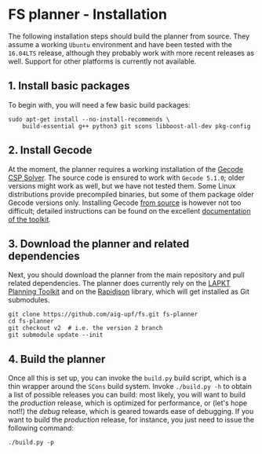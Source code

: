 
FS planner - Installation
=================================

The following installation steps should build the planner from source. They assume a working
`Ubuntu` environment and have been tested with the `16.04LTS` release, although they probably work with 
more recent releases as well. Support for other platforms is currently not available.


## 1. Install basic packages

To begin with, you will need a few basic build packages:

```
sudo apt-get install --no-install-recommends \
	build-essential g++ python3 git scons libboost-all-dev pkg-config
```


## 2. Install Gecode

At the moment, the planner requires a working installation of the [Gecode CSP Solver](http://www.gecode.org/).
The source code is ensured to work with `Gecode 5.1.0`; older versions might work as well, but we have not tested
them. Some Linux distributions provide precompiled binaries, but some of them package older Gecode versions only.
Installing Gecode [from source](http://www.gecode.org/download/gecode-5.1.0.tar.gz) is however not too difficult;
detailed instructions can be found on the excellent [documentation of the toolkit](http://www.gecode.org/doc-latest/MPG.pdf).
 

## 3. Download the planner and related dependencies

Next, you should download the planner from the main repository and pull related dependencies.
The planner does currently rely on the [LAPKT Planning Toolkit](http://lapkt.org/) and
on the [Rapidjson](https://github.com/Tencent/rapidjson) library, which will get installed
as Git submodules.

```
git clone https://github.com/aig-upf/fs.git fs-planner
cd fs-planner
git checkout v2  # i.e. the version 2 branch
git submodule update --init
```

## 4. Build the planner
Once all this is set up, you can invoke the `build.py` build script, which is a thin wrapper
around the `SCons` build system. Invoke `./build.py -h` to obtain a list of possible
releases you can build: most likely, you will want to build the _production_ release, 
which is optimized for performance, or (let's hope not!!) the _debug_ release, which is geared towards
ease of debugging. If you want to build the _production_ release, for instance, 
you just need to issue the following command:

```shell
./build.py -p
```
